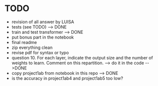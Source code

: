 # TODO

- revision of all answer by LUISA
- tests (see TODO) --> DONE
- train and test transformer --> DONE
- put bonus part in the notebook
- final readme
- zip everything clean
- revise pdf for syntax or typo  
- question 10.  For each layer, indicate the output size and the number of weights to learn. Comment on this repartition. --> do it in the code -->DONE
-  copy project1ab from notebook in this repo --> DONE
- is the accuracy in project1ab4 and project1ab5 too low?